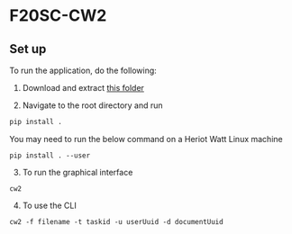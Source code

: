 # F20SC-CW2

## Set up
To run the application, do the following:

1. Download and extract [this folder](https://drive.google.com/open?id=1pWz9bUDwOwO5uTbpM25-qYwRa6YRU4Zx)


2. Navigate to the root directory and run

```bash
pip install .
```

You may need to run the below command on a Heriot Watt Linux machine

```
pip install . --user

```

3. To run the graphical interface 
```
cw2
```

4. To use the CLI 
```
cw2 -f filename -t taskid -u userUuid -d documentUuid
```
